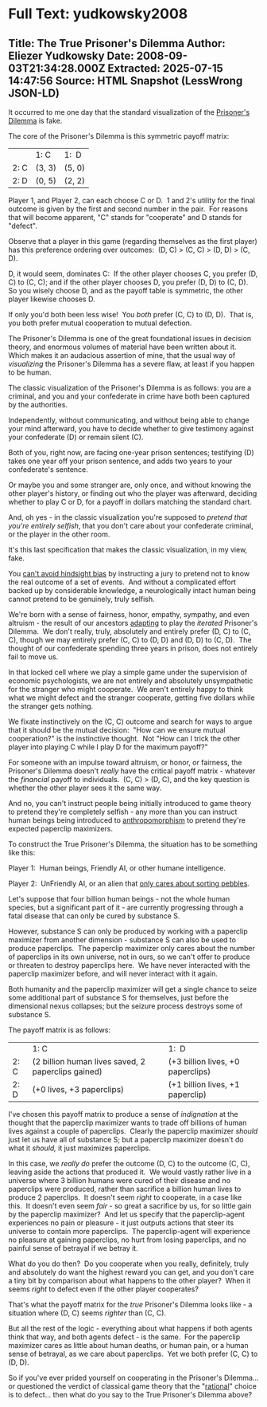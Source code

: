 # Full Text: yudkowsky2008

Title: The True Prisoner's Dilemma
Author: Eliezer Yudkowsky
Date: 2008-09-03T21:34:28.000Z
Extracted: 2025-07-15 14:47:56
Source: HTML Snapshot (LessWrong JSON-LD)
---

It occurred to me one day that the standard visualization of the [Prisoner's Dilemma](http://en.wikipedia.org/wiki/Prisoner%27s_dilemma) is fake.

The core of the Prisoner's Dilemma is this symmetric payoff matrix:

|  |  |  |
| --- | --- | --- |
|  | 1: C | 1:  D |
| 2: C | (3, 3) | (5, 0) |
| 2: D | (0, 5) | (2, 2) |

Player 1, and Player 2, can each choose C or D.  1 and 2's utility for the final outcome is given by the first and second number in the pair.  For reasons that will become apparent, "C" stands for "cooperate" and D stands for "defect".

Observe that a player in this game (regarding themselves as the first player) has this preference ordering over outcomes:  (D, C) > (C, C) > (D, D) > (C, D).

D, it would seem, dominates C:  If the other player chooses C, you prefer (D, C) to (C, C); and if the other player chooses D, you prefer (D, D) to (C, D).  So you wisely choose D, and as the payoff table is symmetric, the other player likewise chooses D.

If only you'd both been less wise!  You *both* prefer (C, C) to (D, D).  That is, you both prefer mutual cooperation to mutual defection.

The Prisoner's Dilemma is one of the great foundational issues in decision theory, and enormous volumes of material have been written about it.  Which makes it an audacious assertion of mine, that the usual way of *visualizing* the Prisoner's Dilemma has a severe flaw, at least if you happen to be human.

The classic visualization of the Prisoner's Dilemma is as follows: you
are a criminal, and you and your confederate in crime have both been
captured by the authorities.

Independently, without communicating, and
without being able to change your mind afterward, you have to decide
whether to give testimony against your confederate (D) or remain silent
(C).

Both of you, right now, are facing one-year prison sentences;
testifying (D) takes one year off your prison sentence, and adds two years
to your confederate's sentence.

Or maybe you and some stranger are, only once, and without knowing the other player's history, or finding out who the player was afterward, deciding whether to play C or D, for a payoff in dollars matching the standard chart.

And, oh yes - in the classic visualization you're supposed to *pretend that you're entirely
selfish*, that you don't care about your confederate criminal, or the player in
the other room.

It's this last specification that makes the classic visualization, in my view, fake.

You [can't avoid hindsight bias](/lw/il/hindsight_bias/) by instructing a jury to pretend not to know the real outcome of a set of events.  And without a complicated effort backed up by considerable knowledge, a neurologically intact human being cannot pretend to be genuinely, truly selfish.

We're born with a sense of fairness, honor, empathy, sympathy, and even altruism - the result of our ancestors [adapting](/lw/l0/adaptationexecuters_not_fitnessmaximizers/) to play the *iterated* Prisoner's Dilemma.  We don't really, truly, absolutely and entirely prefer (D, C) to (C, C), though we may entirely prefer (C, C) to (D, D) and (D, D) to (C, D).  The thought of our confederate spending three years in prison, does not entirely fail to move us.

In that locked cell where we play a simple game under the supervision of economic psychologists, we are not entirely and absolutely unsympathetic for the stranger who might cooperate.  We aren't entirely happy to think what we might defect and the stranger cooperate, getting five dollars while the stranger gets nothing.

We fixate instinctively on the (C, C) outcome and search for ways to argue that it should be the mutual decision:  "How can we ensure mutual cooperation?" is the instinctive thought.  Not "How can I trick the other player into playing C while I play D for the maximum payoff?"

For someone with an impulse toward altruism, or honor, or fairness, the Prisoner's Dilemma doesn't *really* have the critical payoff matrix - whatever the *financial* payoff to individuals.  (C, C) > (D, C), and the key question is whether the other player sees it the same way.

And no, you can't instruct people being initially introduced to game theory to pretend they're completely selfish - any more than you can instruct human beings being introduced to [anthropomorphism](/lw/st/anthropomorphic_optimism/) to pretend they're expected paperclip maximizers.

To construct the True Prisoner's Dilemma, the situation has to be something like this:

Player 1:  Human beings, Friendly AI, or other humane intelligence.

Player 2:  UnFriendly AI, or an alien that [only cares about sorting pebbles](/lw/sy/sorting_pebbles_into_correct_heaps/).

Let's suppose that four billion human beings - not the whole human species, but a significant part of it - are currently progressing through a fatal disease that can only be cured by substance S.

However, substance S can only be produced by working with a paperclip maximizer from another dimension - substance S can also be used to produce paperclips.  The paperclip maximizer only cares about the number of paperclips in its own universe, not in ours, so we can't offer to produce or threaten to destroy paperclips here.  We have never interacted with the paperclip maximizer before, and will never interact with it again.

Both humanity and the paperclip maximizer will get a single chance to seize some additional part of substance S for themselves, just before the dimensional nexus collapses; but the seizure process destroys some of substance S.

The payoff matrix is as follows:

|  |  |  |
| --- | --- | --- |
|  | 1: C | 1:  D |
| 2: C | (2 billion human lives saved, 2 paperclips gained) | (+3 billion lives, +0 paperclips) |
| 2: D | (+0 lives, +3 paperclips) | (+1 billion lives, +1 paperclip) |

I've chosen this payoff matrix to produce a sense of *indignation* at the thought that the paperclip maximizer wants to trade off billions of human lives against a couple of paperclips.  Clearly the paperclip maximizer *should* just let us have all of substance S; but a paperclip maximizer doesn't do what it *should,* it just maximizes paperclips.

In this case, we *really do* prefer the outcome (D, C) to the outcome (C, C), leaving aside the actions that produced it.  We would vastly rather live in a universe where 3 billion humans were cured of their disease and no paperclips were produced, rather than sacrifice a billion human lives to produce 2 paperclips.  It doesn't seem *right* to cooperate, in a case like this.  It doesn't even seem *fair* - so great a sacrifice by us, for so little gain by the paperclip maximizer?  And let us specify that the paperclip-agent experiences no pain or pleasure - it just outputs actions that steer its universe to contain more paperclips.  The paperclip-agent will experience no pleasure at gaining paperclips, no hurt from losing paperclips, and no painful sense of betrayal if we betray it.

What do you do then?  Do you
cooperate when you really, definitely, truly and absolutely do want the
highest reward you can get, and you don't care a tiny bit by comparison
about what happens to the other player?  When it seems *right* to defect even if the other player cooperates?

That's what the
payoff matrix for the *true* Prisoner's Dilemma looks like - a situation where (D, C) seems *righter* than (C, C).

But all the rest
of the logic - everything about what happens if both agents think that
way, and both agents defect - is the same.  For the paperclip maximizer cares as little about human deaths, or human pain, or a human sense of betrayal, as we care about paperclips.  Yet we both prefer (C, C) to (D, D).

So if you've ever prided yourself on cooperating in the Prisoner's Dilemma... or questioned the verdict of classical game theory that the "[rational](/lw/nc/newcombs_problem_and_regret_of_rationality/)" choice is to defect... then what do you say to the True Prisoner's Dilemma above?